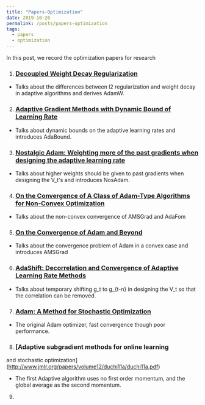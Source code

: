 ```yaml
---
title: "Papers-Optimization"
date: 2019-10-26
permalink: /posts/papers-optimization
tags:
  - papers
  - optimization
---
```


In this post, we record the optimization papers for research

1. ### [Decoupled Weight Decay Regularization](https://arxiv.org/abs/1711.05101)
  * Talks about the differences between l2 regularization and weight decay in adaptive algorithms and derives AdamW.

2. ### [Adaptive Gradient Methods with Dynamic Bound of Learning Rate](https://arxiv.org/abs/1902.09843)
  * Talks about dynamic bounds on the adaptive learning rates and introduces AdaBound.
  
3. ### [Nostalgic Adam: Weighting more of the past gradients when designing the adaptive learning rate](https://arxiv.org/abs/1805.07557)
  * Talks about higher weights should be given to past gradients when designing the V_t's and introduces NosAdam.
  
4. ### [On the Convergence of A Class of Adam-Type Algorithms for Non-Convex Optimization](https://openreview.net/forum?id=H1x-x309tm)
  * Talks about the non-convex convergence of AMSGrad and AdaFom
  
5. ### [On the Convergence of Adam and Beyond](https://arxiv.org/abs/1904.09237)
  * Talks about the convergence problem of Adam in a convex case and introduces AMSGrad

6. ### [AdaShift: Decorrelation and Convergence of Adaptive Learning Rate Methods](https://openreview.net/forum?id=HkgTkhRcKQ)
  * Talks about temporary shifting g_t to g_{t-n} in designing the V_t so that the correlation can be removed.
  
7. ### [Adam: A Method for Stochastic Optimization](https://arxiv.org/abs/1412.6980)
  * The original Adam optimizer, fast convergence though poor performance.
  
8. ### [Adaptive subgradient methods for online learning
and stochastic optimization](http://www.jmlr.org/papers/volume12/duchi11a/duchi11a.pdf)
  * The first Adaptive algorithm uses no first order momentum, and the global average as the second momentum.
  
9. 
